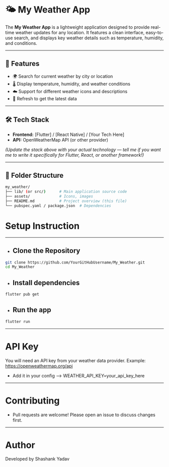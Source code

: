 # 🌤️ My Weather App

The **My Weather App** is a lightweight application designed to provide real-time weather updates for any location. It features a clean interface, easy-to-use search, and displays key weather details such as temperature, humidity, and conditions.

---

## 🚀 Features

- 🌍 Search for current weather by city or location
- 🌡️ Display temperature, humidity, and weather conditions
- ☁️ Support for different weather icons and descriptions
- 🔄 Refresh to get the latest data

---

## 🛠️ Tech Stack

- **Frontend:** [Flutter] / [React Native] / [Your Tech Here]
- **API:** OpenWeatherMap API (or other provider)

*(Update the stack above with your actual technology — tell me if you want me to write it specifically for Flutter, React, or another framework!)*

---

## 📁 Folder Structure

```bash
my_weather/
├── lib/ (or src/)      # Main application source code
├── assets/             # Icons, images
├── README.md           # Project overview (this file)
└── pubspec.yaml / package.json  # Dependencies 
```
# Setup Instruction
---
- ## Clone the Repository
```bash
git clone https://github.com/YourGitHubUsername/My_Weather.git
cd My_Weather
```
- ##  Install dependencies
```bash
flutter pub get
```
- ##  Run the app
```bash
flutter run
```
---
# API Key
You will need an API key from your weather data provider.
Example: https://openweathermap.org/api

- Add it in your config
--> WEATHER_API_KEY=your_api_key_here
---
# Contributing
- Pull requests are welcome! Please open an issue to discuss changes first.
---
# Author
Developed by Shashank Yadav

